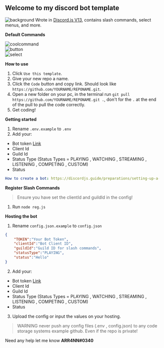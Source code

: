 ## Welcome to my discord bot template
![background](https://i.imgur.com/iMf3JVO.png)
Wrote in [Discord.js V13](https://discordjs.guide), contains slash commands, select menus, and more.

__**Default Commands**__  

![coolcommand](https://i.imgur.com/ogJIU0d.png)    
![button](https://i.imgur.com/Efk6S8D.png)    
![select](https://i.imgur.com/mRS8jyg.png)    


__How to use__
1) Click `Use this template`.
2) Give your new repo a name.
3) Click the `Code` button and copy link. Should look like `https://github.com/YOURNAME/REPONAME.git`.
4) Open a new folder on your pc, in the terminal run `git pull https://github.com/YOURNAME/REPONAME.git .`, don't for the `.` at the end of the pull to pull the code correctly.
5) Get coding!

__Getting started__
1) Rename `.env.example` to `.env`
2) Add your:
- Bot token [Link](https://discord.com/developers)
- Client Id 
- Guild Id
- Status Type (Status Types =  PLAYING , WATCHING , STREAMING , LISTENING , COMPETING , CUSTOM)
- Status

```yml
How to create a bot: https://discordjs.guide/preparations/setting-up-a-bot-application.html#your-token
```  
__**Register Slash Commands**__
> Ensure you have set the clientId and guildId in the config!
1) Run `node reg.js`

__**Hosting the bot**__
1) Rename `config.json.example` to `config.json`
```json
{
    "TOKEN":"Your Bot Token",
    "clientId":"Bot Client ID",
    "guildId":"Guild ID for slash commands",
    "statusType":"PLAYING",
    "status":"Hello"
}
```
2) Add your:
- Bot token [Link](https://discord.com/developers)
- Client Id 
- Guild Id
- Status Type (Status Types =  PLAYING , WATCHING , STREAMING , LISTENING , COMPETING , CUSTOM)
- Status
3) Upload the config or input the values on your hosting.

> WARNING never push any config files (.env , config.json) to any code storage systems example github. Even if the repo is private! 

Need any help let me know **ARR4NN#0340**
